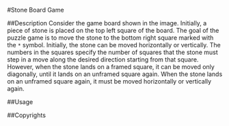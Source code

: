 #Stone Board Game

##Description
Consider the game board shown in the image. Initially, a piece of stone is placed on the top left square of the board. 
The goal of the puzzle game is to move the stone to the bottom right square marked with the `*` symbol. Initially,
the stone can be moved horizontally or vertically.
The numbers in the squares specify the number of squares that the stone must step in a move along the desired direction starting from that square.
However, when the stone lands on a framed square, it can be moved only diagonally, until it lands on an unframed square again. 
When the stone lands on an unframed square again, it must be moved horizontally or vertically again.

##Usage


##Copyrights